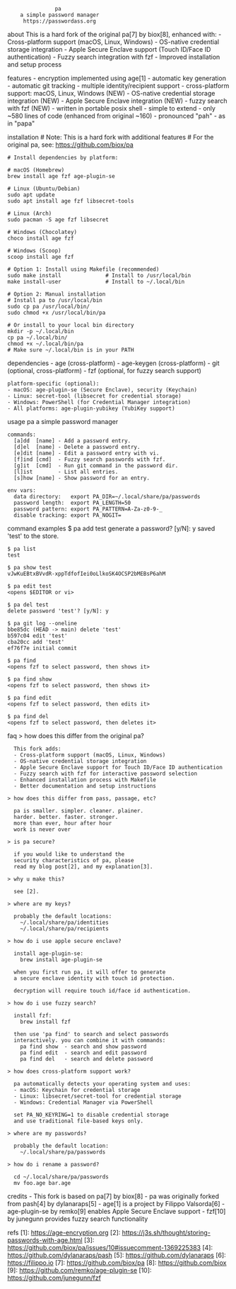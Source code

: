                    pa
        a simple password manager
         https://passwordass.org

  about
    This is a hard fork of the original pa[7] by biox[8], enhanced with:
    - Cross-platform support (macOS, Linux, Windows)
    - OS-native credential storage integration
    - Apple Secure Enclave support (Touch ID/Face ID authentication)
    - Fuzzy search integration with fzf
    - Improved installation and setup process

  features
    - encryption implemented using age[1]
    - automatic key generation
    - automatic git tracking
    - multiple identity/recipient support
    - cross-platform support: macOS, Linux, Windows (NEW)
    - OS-native credential storage integration (NEW)
    - Apple Secure Enclave integration (NEW)
    - fuzzy search with fzf (NEW)
    - written in portable posix shell
    - simple to extend
    - only ~580 lines of code (enhanced from original ~160)
    - pronounced "pah" - as in "papa"


  installation
    # Note: This is a hard fork with additional features
    # For the original pa, see: https://github.com/biox/pa

    # Install dependencies by platform:

    # macOS (Homebrew)
    brew install age fzf age-plugin-se

    # Linux (Ubuntu/Debian)
    sudo apt update
    sudo apt install age fzf libsecret-tools

    # Linux (Arch)
    sudo pacman -S age fzf libsecret

    # Windows (Chocolatey)
    choco install age fzf

    # Windows (Scoop)
    scoop install age fzf

    # Option 1: Install using Makefile (recommended)
    sudo make install              # Install to /usr/local/bin
    make install-user              # Install to ~/.local/bin

    # Option 2: Manual installation
    # Install pa to /usr/local/bin
    sudo cp pa /usr/local/bin/
    sudo chmod +x /usr/local/bin/pa

    # Or install to your local bin directory
    mkdir -p ~/.local/bin
    cp pa ~/.local/bin/
    chmod +x ~/.local/bin/pa
    # Make sure ~/.local/bin is in your PATH


  dependencies
    - age (cross-platform)
    - age-keygen (cross-platform)
    - git (optional, cross-platform)
    - fzf (optional, for fuzzy search support)

    platform-specific (optional):
    - macOS: age-plugin-se (Secure Enclave), security (Keychain)
    - Linux: secret-tool (libsecret for credential storage)
    - Windows: PowerShell (for Credential Manager integration)
    - All platforms: age-plugin-yubikey (YubiKey support)


  usage
    pa
      a simple password manager

    commands:
      [a]dd  [name] - Add a password entry.
      [d]el  [name] - Delete a password entry.
      [e]dit [name] - Edit a password entry with vi.
      [f]ind [cmd]  - Fuzzy search passwords with fzf.
      [g]it  [cmd]  - Run git command in the password dir.
      [l]ist        - List all entries.
      [s]how [name] - Show password for an entry.

    env vars:
      data directory:   export PA_DIR=~/.local/share/pa/passwords
      password length:  export PA_LENGTH=50
      password pattern: export PA_PATTERN=A-Za-z0-9-_
      disable tracking: export PA_NOGIT=


  command examples
    $ pa add test
    generate a password? [y/N]: y
    saved 'test' to the store.

    $ pa list
    test

    $ pa show test
    vJwKuEBtxBVvdR-xppTdfofIei0oLlkoSK4OCSP2bMEBsP6ahM

    $ pa edit test
    <opens $EDITOR or vi>

    $ pa del test
    delete password 'test'? [y/N]: y

    $ pa git log --oneline
    bbe85dc (HEAD -> main) delete 'test'
    b597c04 edit 'test'
    cba20cc add 'test'
    ef76f7e initial commit

    $ pa find
    <opens fzf to select password, then shows it>

    $ pa find show
    <opens fzf to select password, then shows it>

    $ pa find edit
    <opens fzf to select password, then edits it>

    $ pa find del
    <opens fzf to select password, then deletes it>


  faq
    > how does this differ from the original pa?

      This fork adds:
      - Cross-platform support (macOS, Linux, Windows)
      - OS-native credential storage integration
      - Apple Secure Enclave support for Touch ID/Face ID authentication
      - Fuzzy search with fzf for interactive password selection
      - Enhanced installation process with Makefile
      - Better documentation and setup instructions

    > how does this differ from pass, passage, etc?

      pa is smaller. simpler. cleaner. plainer.
      harder. better. faster. stronger.
      more than ever, hour after hour
      work is never over

    > is pa secure?

      if you would like to understand the
      security characteristics of pa, please
      read my blog post[2], and my explanation[3].

    > why u make this?

      see [2].

    > where are my keys?

      probably the default locations:
        ~/.local/share/pa/identities
        ~/.local/share/pa/recipients

    > how do i use apple secure enclave?

      install age-plugin-se:
        brew install age-plugin-se

      when you first run pa, it will offer to generate
      a secure enclave identity with touch id protection.

      decryption will require touch id/face id authentication.

    > how do i use fuzzy search?

      install fzf:
        brew install fzf

      then use 'pa find' to search and select passwords
      interactively. you can combine it with commands:
        pa find show  - search and show password
        pa find edit  - search and edit password
        pa find del   - search and delete password

    > how does cross-platform support work?

      pa automatically detects your operating system and uses:
      - macOS: Keychain for credential storage
      - Linux: libsecret/secret-tool for credential storage
      - Windows: Credential Manager via PowerShell

      set PA_NO_KEYRING=1 to disable credential storage
      and use traditional file-based keys only.

    > where are my passwords?

      probably the default location:
        ~/.local/share/pa/passwords

    > how do i rename a password?

      cd ~/.local/share/pa/passwords
      mv foo.age bar.age


  credits
    - This fork is based on pa[7] by biox[8]
    - pa was originally forked from pash[4] by dylanaraps[5]
    - age[1] is a project by Filippo Valsorda[6]
    - age-plugin-se by remko[9] enables Apple Secure Enclave support
    - fzf[10] by junegunn provides fuzzy search functionality


  refs
    [1]: https://age-encryption.org
    [2]: https://j3s.sh/thought/storing-passwords-with-age.html
    [3]: https://github.com/biox/pa/issues/10#issuecomment-1369225383
    [4]: https://github.com/dylanaraps/pash
    [5]: https://github.com/dylanaraps
    [6]: https://filippo.io
    [7]: https://github.com/biox/pa
    [8]: https://github.com/biox
    [9]: https://github.com/remko/age-plugin-se
    [10]: https://github.com/junegunn/fzf
